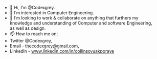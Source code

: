 - 👋 Hi, I’m @Codexgrey.
- 👀 I’m interested in Computer Engineering.
- 💞️ I’m looking to work & collaborate on anything that furthers my knowledge and understanding of Computer and software Engineering, as well as design.
- 📫 How to reach me on;
- Twitter @Codexgrey, 
- Email - thecodexgrey@gmail.com, 
- LinkedIn - www.linkedin.com/in/collinsovuakporaye

<!---
Codexgrey/Codexgrey is a ✨ special ✨ repository because its `README.md` (this file) appears on your GitHub profile.
You can click the Preview link to take a look at your changes.
--->

